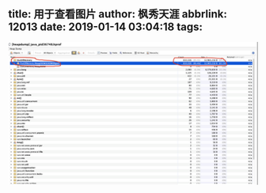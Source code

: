 title: 用于查看图片
author: 枫秀天涯
abbrlink: 12013
date: 2019-01-14 03:04:18
tags:
---

![upload successful](/images/pasted-334.png)